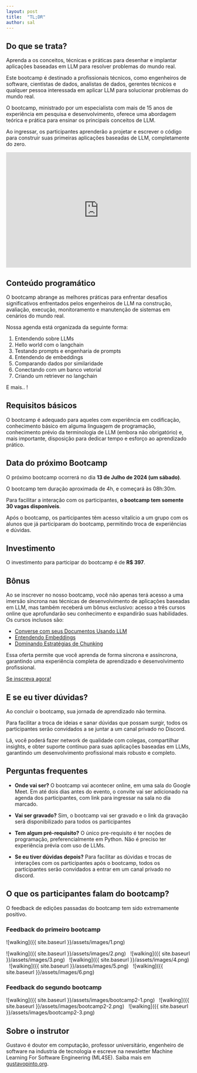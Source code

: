 ```yaml
---
layout: post
title:  "TL;DR"
author: sal
---
```


## Do que se trata?

Aprenda a os conceitos, técnicas e práticas para desenhar e implantar aplicações baseadas em LLM para resolver problemas do mundo real.

Este bootcamp é destinado a profissionais técnicos, como engenheiros de software, cientistas de dados, analistas de dados, gerentes técnicos e qualquer pessoa interessada em aplicar LLM para solucionar problemas do mundo real.

O bootcamp, ministrado por um especialista com mais de 15 anos de experiência em pesquisa e desenvolvimento, oferece uma abordagem teórica e prática para ensinar os principais conceitos de LLM.

Ao ingressar, os participantes aprenderão a projetar e escrever o código para construir suas primeiras aplicações baseadas de LLM, completamente do zero.

<p><iframe style="width:100%;" height="315" src="https://www.youtube.com/embed/uqX7K6WxiQs?rel=0&amp;showinfo=0" frameborder="0" allowfullscreen></iframe></p>

## Conteúdo programático

O bootcamp abrange as melhores práticas para enfrentar desafios significativos enfrentados pelos engenheiros de LLM na construção, avaliação, execução, monitoramento e manutenção de sistemas em cenários do mundo real.

Nossa agenda está organizada da seguinte forma:

1. Entendendo sobre LLMs
2. Hello world com o langchain
3. Testando prompts e engenharia de prompts
4. Entendendo de embeddings
5. Comparando dados por similaridade
6. Conectando com um banco vetorial
7. Criando um retriever no langchain

E mais.. ! 

## Requisitos básicos

O bootcamp é adequado para aqueles com experiência em codificação, conhecimento básico em alguma linguagem de programação, conhecimento prévio da terminologia de LLM (embora não obrigatório) e, mais importante, disposição para dedicar tempo e esforço ao aprendizado prático.

## Data do próximo Bootcamp

O próximo bootcamp ocorrerá no dia **13 de Julho de 2024 (um sábado)**.

O bootcamp tem duração aproximada de 4h, e começará às 08h:30m.

Para facilitar a interação com os participantes, **o bootcamp tem somente 30 vagas disponíveis**.

Após o bootcamp, os participantes têm acesso vitalício a um grupo com os alunos que já participaram do bootcamp, permitindo troca de experiências e dúvidas.

## Investimento

O investimento para participar do bootcamp é de **R$ 397**. 

## Bônus

Ao se inscrever no nosso bootcamp, você não apenas terá acesso a uma imersão síncrona nas técnicas de desenvolvimento de aplicações baseadas em LLM, mas também receberá um bônus exclusivo: acesso a três cursos online que aprofundarão seu conhecimento e expandirão suas habilidades. Os cursos inclusos são:

- [Converse com seus Documentos Usando LLM](https://gustavopinto.gumroad.com/l/chat-llm)
- [Entendendo Embeddings](https://gustavopinto.gumroad.com/l/embeddings)
- [Dominando Estratégias de Chunking](https://gustavopinto.gumroad.com/l/dominando-chunks)

Essa oferta permite que você aprenda de forma síncrona e assíncrona, garantindo uma experiência completa de aprendizado e desenvolvimento profissional.


<a href="https://gustavopinto.gumroad.com/l/3-llm4devs" class="btn btn-dark text-white px-5 btn-lg">Se inscreva agora!</a>


## E se eu tiver dúvidas?

Ao concluir o bootcamp, sua jornada de aprendizado não termina.

Para facilitar a troca de ideias e sanar dúvidas que possam surgir, todos os participantes serão convidados a se juntar a um canal privado no Discord.

Lá, você poderá fazer network de qualidade com colegas, compartilhar insights, e obter suporte contínuo para suas aplicações baseadas em LLMs, garantindo um desenvolvimento profissional mais robusto e completo.


## Perguntas frequentes

- **Onde vai ser?** O bootcamp vai acontecer online, em uma sala do Google Meet. Em até dois dias antes do evento, o convite vai ser adicionado na agenda dos participantes, com link para ingressar na sala no dia marcado.

- **Vai ser gravado?** Sim, o bootcamp vai ser gravado e o link da gravação será disponibilizado para todos os participantes

- **Tem algum pré-requisito?** O único pre-requisito é ter noções de programação, preferencialmente em Python. Não é preciso ter experiência prévia com uso de LLMs.

- **Se eu tiver dúvidas depois?** Para facilitar as dúvidas e trocas de interações com os participantes após o bootcamp, todos os participantes serão convidados a entrar em um canal privado no discord.

## O que os participantes falam do bootcamp?

O feedback de edições passadas do bootcamp tem sido extremamente positivo.

### Feedback do primeiro bootcamp

![walking]({{ site.baseurl }}/assets/images/1.png)

![walking]({{ site.baseurl }}/assets/images/2.png)
&nbsp;
![walking]({{ site.baseurl }}/assets/images/3.png)
&nbsp;
![walking]({{ site.baseurl }}/assets/images/4.png)
&nbsp;
![walking]({{ site.baseurl }}/assets/images/5.png)
&nbsp;
![walking]({{ site.baseurl }}/assets/images/6.png)

### Feedback do segundo bootcamp

![walking]({{ site.baseurl }}/assets/images/bootcamp2-1.png)
&nbsp;
![walking]({{ site.baseurl }}/assets/images/bootcamp2-2.png)
&nbsp;
![walking]({{ site.baseurl }}/assets/images/bootcamp2-3.png)

## Sobre o instrutor

Gustavo é doutor em computação, professor universitário, engenheiro de software na industria de tecnologia e escreve na newsletter Machine Learning For Software Engineering (ML4SE). Saiba mais em [gustavopinto.org](https://gustavopinto.org/).

